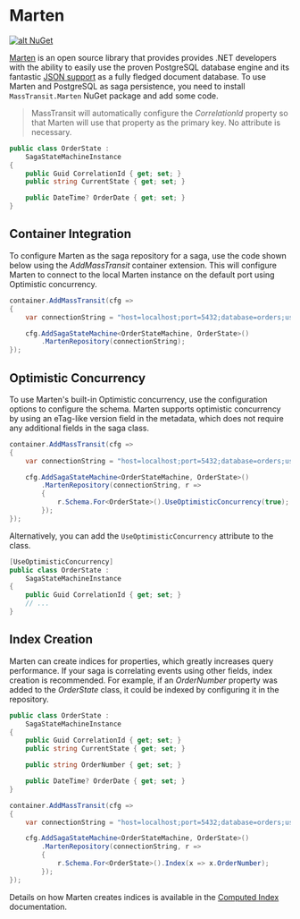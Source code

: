 # Marten

[![alt NuGet](https://img.shields.io/nuget/v/MassTransit.Marten.svg "NuGet")](https://nuget.org/packages/MassTransit.Marten/)

[Marten][2] is an open source library that provides provides .NET developers with the ability to easily use the proven PostgreSQL database engine and its fantastic [JSON support][1] as a fully fledged document database. To use Marten and PostgreSQL as saga persistence, you need to install `MassTransit.Marten` NuGet package and add some code.

> MassTransit will automatically configure the _CorrelationId_ property so that Marten will use that property as the primary key. No attribute is necessary.

```csharp
public class OrderState :
    SagaStateMachineInstance
{
    public Guid CorrelationId { get; set; }
    public string CurrentState { get; set; }

    public DateTime? OrderDate { get; set; }
}
```

## Container Integration

To configure Marten as the saga repository for a saga, use the code shown below using the _AddMassTransit_ container extension. This will configure Marten to connect to the local Marten instance on the default port using Optimistic concurrency.

```csharp
container.AddMassTransit(cfg =>
{
    var connectionString = "host=localhost;port=5432;database=orders;username=web;password=webpw;";

    cfg.AddSagaStateMachine<OrderStateMachine, OrderState>()
        .MartenRepository(connectionString);
});
```

## Optimistic Concurrency

To use Marten's built-in Optimistic concurrency, use the configuration options to configure the schema. Marten supports optimistic concurrency by using an eTag-like version field in the metadata, which does not require any additional fields in the saga class.

```csharp
container.AddMassTransit(cfg =>
{
    var connectionString = "host=localhost;port=5432;database=orders;username=web;password=webpw;";

    cfg.AddSagaStateMachine<OrderStateMachine, OrderState>()
        .MartenRepository(connectionString, r =>
        {
            r.Schema.For<OrderState>().UseOptimisticConcurrency(true);
        });
});
```

Alternatively, you can add the `UseOptimisticConcurrency` attribute to the class.

```csharp
[UseOptimisticConcurrency]
public class OrderState :
    SagaStateMachineInstance
{
    public Guid CorrelationId { get; set; }
    // ...
}
```

## Index Creation

Marten can create indices for properties, which greatly increases query performance. If your saga is correlating events using other fields, index creation is recommended. For example, if an _OrderNumber_ property was added to the _OrderState_ class, it could be indexed by configuring it in the repository.

```csharp
public class OrderState :
    SagaStateMachineInstance
{
    public Guid CorrelationId { get; set; }
    public string CurrentState { get; set; }

    public string OrderNumber { get; set; }

    public DateTime? OrderDate { get; set; }
}
```

```csharp
container.AddMassTransit(cfg =>
{
    var connectionString = "host=localhost;port=5432;database=orders;username=web;password=webpw;";

    cfg.AddSagaStateMachine<OrderStateMachine, OrderState>()
        .MartenRepository(connectionString, r =>
        {
            r.Schema.For<OrderState>().Index(x => x.OrderNumber);
        });
});
```

Details on how Marten creates indices is available in the [Computed Index](https://martendb.io/documentation/documents/customizing/computed_index/) documentation.

[1]: https://www.postgresql.org/docs/9.5/static/functions-json.html
[2]: http://jasperfx.github.io/marten/
